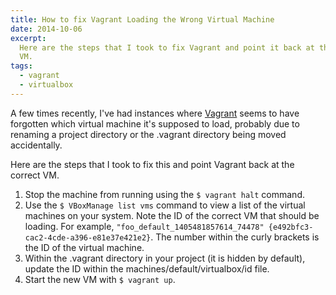 ```yaml
---
title: How to fix Vagrant Loading the Wrong Virtual Machine
date: 2014-10-06
excerpt:
  Here are the steps that I took to fix Vagrant and point it back at the correct
  VM.
tags:
  - vagrant
  - virtualbox
---
```


A few times recently, I've had instances where
[Vagrant](https://www.vagrantup.com) seems to have forgotten which virtual
machine it's supposed to load, probably due to renaming a project directory or
the .vagrant directory being moved accidentally.

Here are the steps that I took to fix this and point Vagrant back at the correct
VM.

1. Stop the machine from running using the `$ vagrant halt` command.
1. Use the `$ VBoxManage list vms` command to view a list of the virtual
   machines on your system. Note the ID of the correct VM that should be
   loading. For example,
   `"foo_default_1405481857614_74478" {e492bfc3-cac2-4cde-a396-e81e37e421e2}`.
   The number within the curly brackets is the ID of the virtual machine.
1. Within the .vagrant directory in your project (it is hidden by default),
   update the ID within the machines/default/virtualbox/id file.
1. Start the new VM with `$ vagrant up`.

